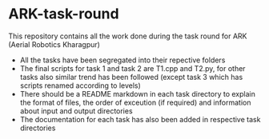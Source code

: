 # ARK-task-round  
This repository contains all the work done during the task round for ARK (Aerial Robotics Kharagpur)   
* All the tasks have been segregated into their repective folders
* The final scripts for task 1 and task 2 are T1.cpp and T2.py, for other tasks also similar trend has been followed (except task 3 which has scripts renamed according to levels)
* There should be a README markdown in each task directory to explain the format of files, the order of exceution (if required) and information about input and output directories
* The documentation for each task has also been added in respective task directories
